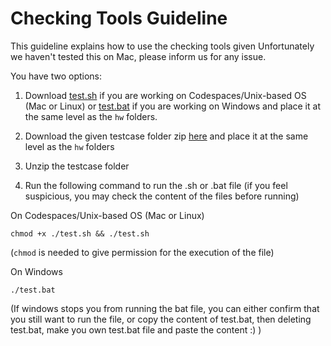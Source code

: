 # Checking Tools Guideline

This guideline explains how to use the checking tools given
Unfortunately we haven't tested this on Mac, please inform us for any issue.

You have two options:

1. Download [test.sh](./test.sh) if you are working on Codespaces/Unix-based OS (Mac or Linux) or [test.bat](./test.bat) if you are working on Windows and place it at the same level as the `hw` folders.

<insert-image-later-here>

2. Download the given testcase folder zip [here](./testcases.zip) and place it at the same level as the `hw` folders

<insert-image-later-here>

3. Unzip the testcase folder 

<insert-image-later-here>

4. Run the following command to run the .sh or .bat file (if you feel suspicious, you may check the content of the files before running)

On Codespaces/Unix-based OS (Mac or Linux)
```
chmod +x ./test.sh && ./test.sh
```
(`chmod` is needed to give permission for the execution of the file)

On Windows
```
./test.bat
```
(If windows stops you from running the bat file, you can either confirm that you still want to run the file, or copy the content of test.bat, then deleting test.bat, make you own test.bat file and paste the content :) )
